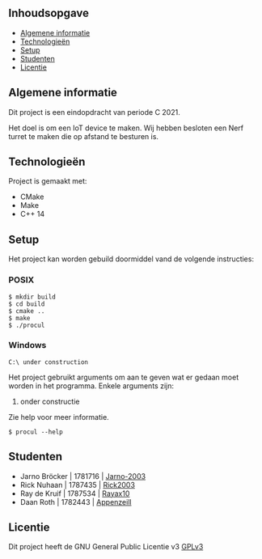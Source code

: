 ## Inhoudsopgave 
* [Algemene informatie](#algemene-informatie)
* [Technologieën](#technologieën)
* [Setup](#setup)
* [Studenten](#studenten)
* [Licentie](#licentie)

## Algemene informatie
Dit project is een eindopdracht van periode C 2021.

Het doel is om een IoT device te maken. Wij hebben besloten een Nerf turret te maken die op afstand te besturen is.
	
## Technologieën
Project is gemaakt met:
* CMake 
* Make
* C++ 14
	
## Setup
Het project kan worden gebuild doormiddel vand de volgende instructies:

### POSIX
```
$ mkdir build
$ cd build
$ cmake ..
$ make
$ ./procul
```

### Windows
```
C:\ under construction
```


Het project gebruikt arguments om aan te geven wat er gedaan moet worden in het programma.
Enkele arguments zijn:

1. onder constructie 

Zie help voor meer informatie.

```
$ procul --help
```

## Studenten 
* Jarno Bröcker | 1781716 | [Jarno-2003](https://github.com/Jarno-2003) 
* Rick Nuhaan | 1787435 | [Rick2003](https://github.com/rick2003)
* Ray de Kruif | 1787534 | [Rayax10](https://github.com/Rayax10)
* Daan Roth | 1782443 | [Appenzeill](https://github.com/Appenzeill)

## Licentie

Dit project heeft de GNU General Public Licentie v3 [GPLv3](https://www.gnu.org/licenses/gpl-3.0.en.html)
